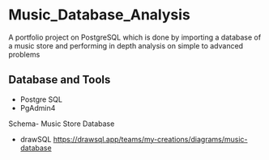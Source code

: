 # Music_Database_Analysis
A portfolio project on PostgreSQL which is done by importing a database of a music store and performing in depth analysis on simple to advanced problems

## Database and Tools
* Postgre SQL
* PgAdmin4

Schema- Music Store Database  
* drawSQL https://drawsql.app/teams/my-creations/diagrams/music-database
